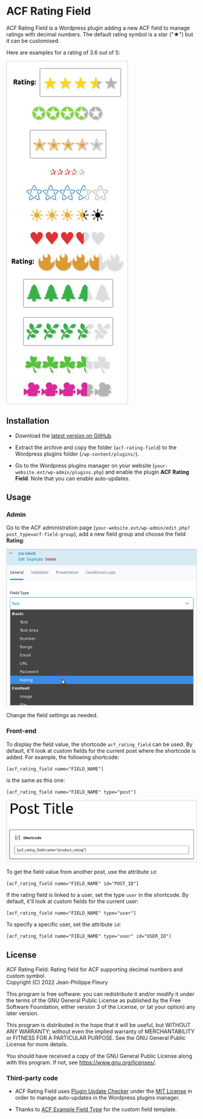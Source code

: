 # ACF Rating Field

ACF Rating Field is a Wordpress plugin adding a new ACF field to manage ratings with decimal numbers. The default rating symbol is a star ("★") but it can be customised.

Here are examples for a rating of 3.6 out of 5:

![Examples of how ACF Rating Field can be rendered for a rating of 3.6 out of 5](assets/screenshots/displaying-acf-rating-field.png)

## Installation

- Download the [latest version on GitHub](https://github.com/jpfleury/acf-rating-field/releases/latest/download/acf-rating-field.zip).

- Extract the archive and copy the folder (`acf-rating-field`) to the Wordpress plugins folder (`/wp-content/plugins/`).

- Go to the Wordpress plugins manager on your website (`your-website.ext/wp-admin/plugins.php`) and enable the plugin **ACF Rating Field**. Note that you can enable auto-updates.

## Usage

### Admin

Go to the ACF administration page (`your-website.ext/wp-admin/edit.php?post_type=acf-field-group`), add a new field group and choose the field **Rating**:

![Adding ACF Rating Field](assets/screenshots/adding-acf-rating-field.png)

Change the field settings as needed.

### Front-end

To display the field value, the shortcode `acf_rating_field` can be used. By default, it'll look at custom fields for the current post where the shortcode is added. For example, the following shortcode:

	[acf_rating_field name="FIELD_NAME"]

is the same as this one:

	[acf_rating_field name="FIELD_NAME" type="post"]

![Adding the ACF Rating Field shortcode](assets/screenshots/acf-rating-field-shortcode.png)

To get the field value from another post, use the attribute `id`:

	[acf_rating_field name="FIELD_NAME" id="POST_ID"]

If the rating field is linked to a user, set the type `user` in the shortcode. By default, it'll look at custom fields for the current user:

	[acf_rating_field name="FIELD_NAME" type="user"]

To specify a specific user, set the attribute `id`:

	[acf_rating_field name="FIELD_NAME" type="user" id="USER_ID"]

## License

ACF Rating Field: Rating field for ACF supporting decimal numbers and custom symbol  
Copyright (C) 2022  Jean-Philippe Fleury

This program is free software: you can redistribute it and/or modify
it under the terms of the GNU General Public License as published by
the Free Software Foundation, either version 3 of the License, or
(at your option) any later version.

This program is distributed in the hope that it will be useful,
but WITHOUT ANY WARRANTY; without even the implied warranty of
MERCHANTABILITY or FITNESS FOR A PARTICULAR PURPOSE.  See the
GNU General Public License for more details.

You should have received a copy of the GNU General Public License
along with this program.  If not, see <https://www.gnu.org/licenses/>.

### Third-party code

- ACF Rating Field uses [Plugin Update Checker](https://github.com/YahnisElsts/plugin-update-checker) under the [MIT License](https://github.com/YahnisElsts/plugin-update-checker/blob/master/license.txt) in order to manage auto-updates in the Wordpress plugins manager.

- Thanks to [ACF Example Field Type](https://github.com/AdvancedCustomFields/acf-example-field-type) for the custom field template.
